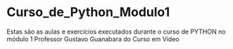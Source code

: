 # Curso_de_Python_Modulo1
 Estas são as aulas e exercícios executados durante o curso de PYTHON no módulo 1
Professor Gustavo Guanabara do Curso em Vídeo
